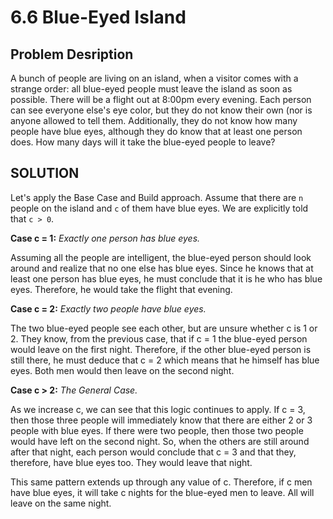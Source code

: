 # 6.6 Blue-Eyed Island 

## Problem Desription
A bunch of people are living on an island, when a visitor comes with a strange order: all blue-eyed people must leave the island as soon as possible. 
There will be a flight out at 8:00pm every evening. Each person can see everyone else's eye color, but they do not know their own (nor is anyone allowed 
to tell them. Additionally, they do not know how many people have blue eyes, although they do know that at least one person does. How many days will it 
take the blue-eyed people to leave?

## SOLUTION

Let's apply the Base Case and Build approach. Assume that there are `n` people on the island and `c` of them have blue eyes. We are explicitly told that `c > 0`.

**Case c = 1:** *Exactly one person has blue eyes.*

Assuming all the people are intelligent, the blue-eyed person should look around and realize that no one else has blue eyes. Since he knows that at least 
one person has blue eyes, he must conclude that it is he who has blue eyes. Therefore, he would take the flight that evening.

**Case c = 2:** *Exactly two people have blue eyes.*

The two blue-eyed people see each other, but are unsure whether c is 1 or 2. They know, from the previous case, that if c = 1 the blue-eyed person would leave 
on the first night. Therefore, if the other blue-eyed person is still there, he must deduce that c = 2 which means that he himself has blue eyes. Both men 
would then leave on the second night.

**Case c > 2:** *The General Case.*

As we increase c, we can see that this logic continues to apply. If c = 3, then those three people will immediately know that there are either 2 or 3 people 
with blue eyes. If there were two people, then those two people would have left on the second night. So, when the others are still around after that night, 
each person would conclude that c = 3 and that they, therefore, have blue eyes too. They would leave that night.

This same pattern extends up through any value of c. Therefore, if c men have blue eyes, it will take c nights for the blue-eyed men to leave. All will leave 
on the same night.
